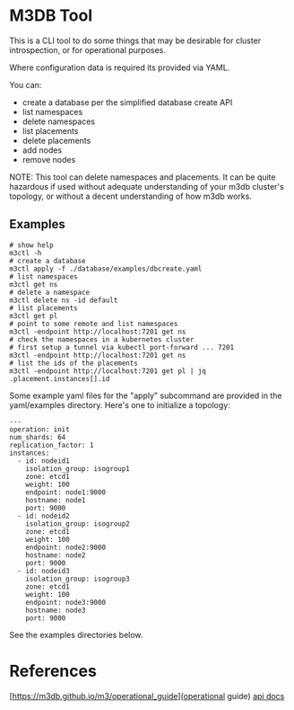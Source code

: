 M3DB Tool
========

This is a CLI tool to do some things that may be desirable for
cluster introspection, or for operational purposes.


Where configuration data is required its provided via YAML.

You can:

* create a database per the simplified database create API
* list namespaces
* delete namespaces
* list placements
* delete placements
* add nodes
* remove nodes

NOTE: This tool can delete namespaces and placements.  It can be
quite hazardous if used without adequate understanding of your m3db
cluster's topology, or without a decent understanding of how m3db
works.

Examples
-------

    # show help
    m3ctl -h
    # create a database
    m3ctl apply -f ./database/examples/dbcreate.yaml
    # list namespaces
    m3ctl get ns
    # delete a namespace
    m3ctl delete ns -id default
    # list placements
    m3ctl get pl
    # point to some remote and list namespaces
    m3ctl -endpoint http://localhost:7201 get ns
    # check the namespaces in a kubernetes cluster
    # first setup a tunnel via kubectl port-forward ... 7201 
    m3ctl -endpoint http://localhost:7201 get ns
    # list the ids of the placements
    m3ctl -endpoint http://localhost:7201 get pl | jq .placement.instances[].id

Some example yaml files for the "apply" subcommand are provided in the yaml/examples directory.
Here's one to initialize a topology:

    ---
    operation: init
    num_shards: 64
    replication_factor: 1
    instances:
      - id: nodeid1
        isolation_group: isogroup1
        zone: etcd1
        weight: 100
        endpoint: node1:9000
        hostname: node1
        port: 9000
      - id: nodeid2
        isolation_group: isogroup2
        zone: etcd1
        weight: 100
        endpoint: node2:9000
        hostname: node2
        port: 9000
      - id: nodeid3
        isolation_group: isogroup3
        zone: etcd1
        weight: 100
        endpoint: node3:9000
        hostname: node3
        port: 9000
    

See the examples directories below.

References
==========

[https://m3db.github.io/m3/operational_guide](operational guide)
[api docs](https://www.m3db.io/openapi/)

